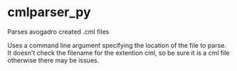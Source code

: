 # cmlparser_py
Parses avogadro created .cml files

Uses a command line argument specifying the location of the file to parse.
It doesn't check the filename for the extention cml, so be sure it is a cml
file otherwise there may be issues.
